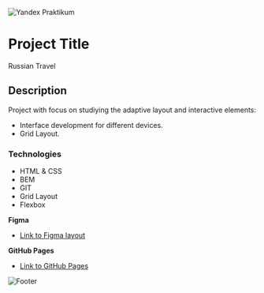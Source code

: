![Yandex Praktikum](https://sun9-79.userapi.com/impf/xZpU-hlLA2D9nJyOgzdpzuYkhtS0DXo1UrQnXg/ROQJjyeeUl0.jpg?size=968x480&quality=96&sign=5f1a5cbb8e049e2e27352abc9539b518&type=share)

# Project Title

Russian Travel

## Description

Project with focus on studiying the adaptive layout and interactive elements:

* Interface development for different devices.
* Grid Layout.

### Technologies

* HTML & CSS
* BEM
* GIT
* Grid Layout
* Flexbox

**Figma**

* [Link to Figma layout](https://www.figma.com/file/5S2WSbEFL6awjVWJ0NWL8Q/Sprint-3_-Russia-_-desktop-mobile?node-id=28503%3A0)

**GitHub Pages**

* [Link to GitHub Pages](https://grlg0ry.github.io/russian-travel/index.html)


![Footer](https://consolidatedoffice.ca/wp-content/themes/options/images/skins/footers/full_width/footer-jetBlack.jpg)
